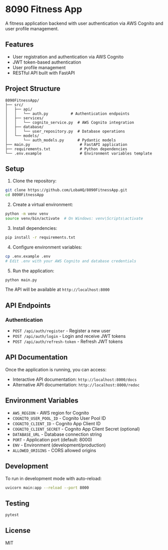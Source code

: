 # 8090 Fitness App

A fitness application backend with user authentication via AWS Cognito and user profile management.

## Features

- User registration and authentication via AWS Cognito
- JWT token-based authentication
- User profile management
- RESTful API built with FastAPI

## Project Structure

```
8090FitnessApp/
├── src/
│   ├── api/
│   │   └── auth.py          # Authentication endpoints
│   ├── services/
│   │   └── cognito_service.py  # AWS Cognito integration
│   ├── database/
│   │   └── user_repository.py  # Database operations
│   └── models/
│       └── auth_models.py      # Pydantic models
├── main.py                      # FastAPI application
├── requirements.txt             # Python dependencies
└── .env.example                 # Environment variables template
```

## Setup

1. Clone the repository:
```bash
git clone https://github.com/LobaHQ/8090FitnessApp.git
cd 8090FitnessApp
```

2. Create a virtual environment:
```bash
python -m venv venv
source venv/bin/activate  # On Windows: venv\Scripts\activate
```

3. Install dependencies:
```bash
pip install -r requirements.txt
```

4. Configure environment variables:
```bash
cp .env.example .env
# Edit .env with your AWS Cognito and database credentials
```

5. Run the application:
```bash
python main.py
```

The API will be available at `http://localhost:8000`

## API Endpoints

### Authentication

- `POST /api/auth/register` - Register a new user
- `POST /api/auth/login` - Login and receive JWT tokens
- `POST /api/auth/refresh-token` - Refresh JWT tokens

## API Documentation

Once the application is running, you can access:
- Interactive API documentation: `http://localhost:8000/docs`
- Alternative API documentation: `http://localhost:8000/redoc`

## Environment Variables

- `AWS_REGION` - AWS region for Cognito
- `COGNITO_USER_POOL_ID` - Cognito User Pool ID
- `COGNITO_CLIENT_ID` - Cognito App Client ID
- `COGNITO_CLIENT_SECRET` - Cognito App Client Secret (optional)
- `DATABASE_URL` - Database connection string
- `PORT` - Application port (default: 8000)
- `ENV` - Environment (development/production)
- `ALLOWED_ORIGINS` - CORS allowed origins

## Development

To run in development mode with auto-reload:
```bash
uvicorn main:app --reload --port 8000
```

## Testing

```bash
pytest
```

## License

MIT